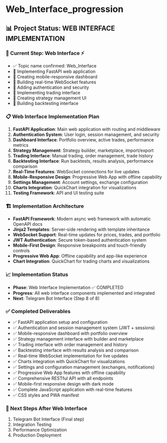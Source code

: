 # Web_Interface_progression

## 📊 Project Status: WEB INTERFACE IMPLEMENTATION

### 🎯 Current Step: Web Interface ⚡
- ✅ Topic name confirmed: Web_Interface
- 🔄 Implementing FastAPI web application
- 🔄 Creating mobile-responsive dashboard
- 🔄 Building real-time WebSocket features
- 🔄 Adding authentication and security
- 🔄 Implementing trading interface
- 🔄 Creating strategy management UI
- 🔄 Building backtesting interface

### 📋 Web Interface Implementation Plan
1. **FastAPI Application**: Main web application with routing and middleware
2. **Authentication System**: User login, session management, and security
3. **Dashboard Interface**: Portfolio overview, active trades, performance metrics
4. **Strategy Management**: Strategy builder, marketplace, import/export
5. **Trading Interface**: Manual trading, order management, trade history
6. **Backtesting Interface**: Run backtests, results analysis, performance comparison
7. **Real-Time Features**: WebSocket connections for live updates
8. **Mobile-Responsive Design**: Progressive Web App with offline capability
9. **Settings Management**: Account settings, exchange configuration
10. **Charts Integration**: QuickChart integration for visualizations
11. **Testing Framework**: API and UI testing suite

### 🏗️ Implementation Architecture
- **FastAPI Framework**: Modern async web framework with automatic OpenAPI docs
- **Jinja2 Templates**: Server-side rendering with template inheritance
- **WebSocket Support**: Real-time updates for prices, trades, and portfolio
- **JWT Authentication**: Secure token-based authentication system
- **Mobile-First Design**: Responsive breakpoints and touch-friendly controls
- **Progressive Web App**: Offline capability and app-like experience
- **Chart Integration**: QuickChart for trading charts and visualizations

### 📈 Implementation Status
- **Phase**: Web Interface Implementation ✅ COMPLETED
- **Progress**: All web interface components implemented and integrated
- **Next**: Telegram Bot Interface (Step 8 of 8)

### ✅ Completed Deliverables
- ✅ FastAPI application setup and configuration
- ✅ Authentication and session management system (JWT + sessions)
- ✅ Mobile-responsive dashboard with portfolio overview
- ✅ Strategy management interface with builder and marketplace
- ✅ Trading interface with order management and history
- ✅ Backtesting interface with results analysis and comparison
- ✅ Real-time WebSocket implementation for live updates
- ✅ Charts integration with QuickChart for visualizations
- ✅ Settings and configuration management (exchanges, notifications)
- ✅ Progressive Web App features with offline capability
- ✅ Comprehensive RESTful API with all endpoints
- ✅ Mobile-first responsive design with dark mode
- ✅ Complete JavaScript application with real-time features
- ✅ CSS styles and PWA manifest

### 🚀 Next Steps After Web Interface
1. Telegram Bot Interface (Final step)
2. Integration Testing
3. Performance Optimization
4. Production Deployment